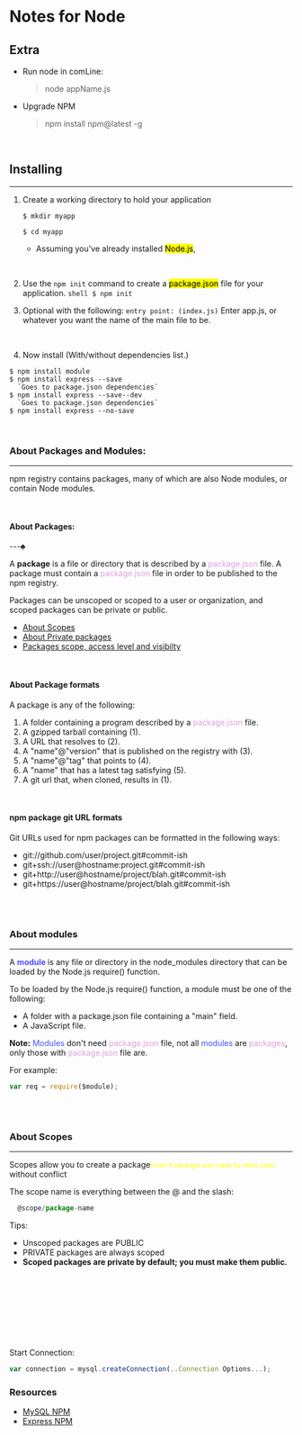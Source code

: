 <head>

  <h1> Notes for Node</h1>
  
</head>

<h2>Extra</H2>

- Run node in comLine:
  > node appName.js
- Upgrade NPM
  > npm install npm@latest -g

<br>

<h2>Installing</h2>

---

1. Create a working directory to hold your application

   ```shell
   $ mkdir myapp

   $ cd myapp
   ```

   - Assuming you’ve already installed <mark>Node.js</mark>,

<br>

2. Use the `npm init` command to create a <mark>package.json</mark> file for your application.
   `shell $ npm init `
   <br>

3. Optional with the following: `entry point: (index.js)`
   Enter app.js, or whatever you want the name of the main file to be.

<br>

4. Now install (With/without dependencies list.)

```Shell
$ npm install module
$ npm install express --save
  `Goes to package.json dependencies`
$ npm install express --save--dev
  `Goes to package.json dependencies`
$ npm install express --no-save
```

<br>

<h3>About Packages and Modules:</h3>

---

<p>npm registry contains packages, many of which are also Node modules, or contain Node modules.</p>

<br>
<h4>About Packages:</h4>

---♣

<p>A <b>package</b> is a file or directory that is described by a <span style ="color:#DDA0DD">package.json</span> file. A package must contain a <span style ="color:#DDA0DD">package.json</span> file in order to be published to the npm registry.</p>
<p>Packages can be unscoped or scoped to a user or organization, and scoped packages can be private or public.</p>

- <a href = https://docs.npmjs.com/about-scopes>About Scopes</a>
- <a href = https://docs.npmjs.com/about-private-packages>About Private packages</a>
- <a href = https://docs.npmjs.com/package-scope-access-level-and-visibility>Packages scope, access level and visibilty</a>

<br>

<h4>About Package formats</h4>

<div>
  
  <span>A package is any of the following:</span>
  1. A folder containing a program described by a <span style ="color:#DDA0DD">package.json</span> file.
  2. A gzipped tarball containing (1).
  3. A URL that resolves to (2).
  4. A "name"@"version" that is published on the registry with (3).
  5. A "name"@"tag" that points to (4).
  6. A "name" that has a latest tag satisfying (5).
  7. A git url that, when cloned, results in (1).

</div>

<br>

<h4>npm package git URL formats</h4>

<div>
  
  <span>Git URLs used for npm packages can be formatted in the following ways:</span>
  * git://github.com/user/project.git#commit-ish
  * git+ssh://user@hostname:project.git#commit-ish
  * git+http://user@hostname/project/blah.git#commit-ish
  * git+https://user@hostname/project/blah.git#commit-ish

</div>

<br><br>

<h3>About modules</h3>

---

<p>A <b><span style ="color: #4d4dff">module</span> </b> is any file or directory in the node_modules directory that can be loaded by the Node.js require() function.</p>

To be loaded by the Node.js require() function, a module must be one of the following:

- A folder with a package.json file containing a "main" field.
- A JavaScript file.

**Note:** <span style ="color: #4d4dff">Modules</span> don't need <span style ="color:#DDA0DD">package.json</span> file, not all <span style ="color: #4d4dff">modules</span> are <span style ="color:#DDA0DD">packages</span>, only those with <span style ="color:#DDA0DD">package.json</span> file are.

For example:

```js
var req = require($module);
```

<br><br>

<h3>About Scopes</h3>

---

<p>Scopes allow you to create a package<span style ="font-size:80%; color: yellow" >(even if package was made by other user)</span> without conflict</p>
The scope name is everything between the @ and the slash:

```js
  @scope/package-name
```

Tips:

- Unscoped packages are PUBLIC
- PRIVATE packages are always scoped
- **Scoped packages are private by default; you must make them public.**

<br>

<br><br><br><br><br>

Start Connection:

```js
var connection = mysql.createConnection(..Connection Options...);
```

</iv>

<h3>Resources</h3>
<div>

- <a href = https://github.com/itsnotajulius/NodeJS/blob/main/NPM/MySQLNPM.md>MySQL NPM<a>
- <a href = https://github.com/itsnotajulius/NodeJS/blob/main/NPM/ExpressNPM.md>Express NPM<a>
</div>

